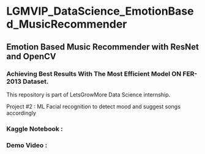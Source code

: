 # LGMVIP_DataScience_EmotionBased_MusicRecommender
## Emotion Based Music Recommender with ResNet and OpenCV
### Achieving Best Results With The Most Efficient Model ON FER-2013 Dataset.

This repository is part of LetsGrowMore Data Science internship.

Project #2 : ML Facial recognition to detect mood and suggest songs accordingly 

### Kaggle Notebook : 
### Demo Video : 
